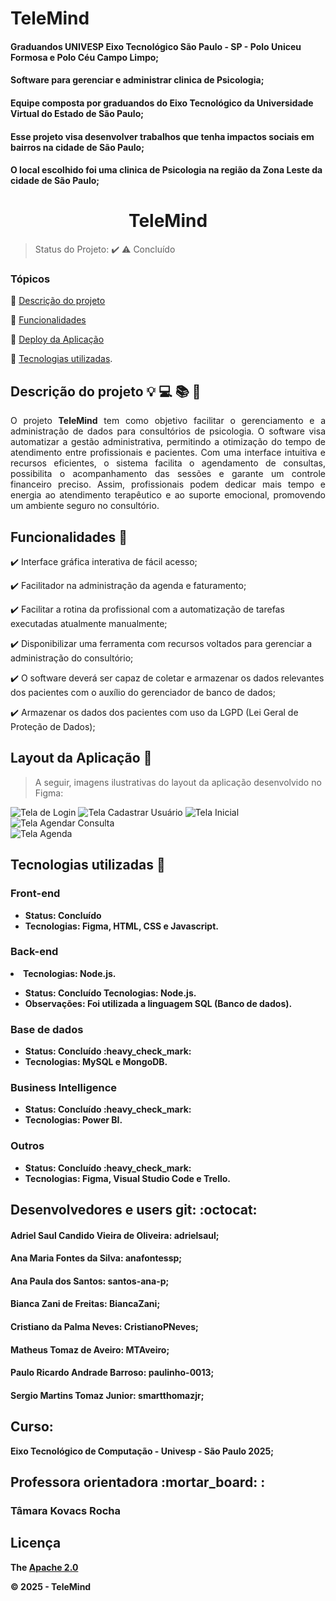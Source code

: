 # TeleMind
#### Graduandos UNIVESP Eixo Tecnológico São Paulo - SP - Polo Uniceu Formosa e Polo Céu Campo Limpo;

#### Software para gerenciar e administrar clinica de Psicologia;

#### Equipe composta por graduandos do Eixo Tecnológico da Universidade Virtual do Estado de São Paulo;

#### Esse projeto visa desenvolver trabalhos que tenha impactos sociais em bairros na cidade de São Paulo;

#### O local escolhido foi uma clinica de Psicologia na região da Zona Leste da cidade de São Paulo;

<div align="center">
    <h1>TeleMind</h1>

</div>

> Status do Projeto: :heavy_check_mark: :warning: Concluído

### Tópicos 

:small_blue_diamond: [Descrição do projeto](#descrição-do-projeto)

:small_blue_diamond: [Funcionalidades](#funcionalidades)

:small_blue_diamond: [Deploy da Aplicação](#deploy-da-aplicação)

:small_blue_diamond: [Tecnologias utilizadas](#tecnologias-utilizadas).


## Descrição do projeto :bulb: :computer: :books: :rocket:  

<p align="justify"> O projeto <b>TeleMind</b> tem como objetivo facilitar o gerenciamento e a administração de dados para consultórios de psicologia. O software visa automatizar a gestão administrativa, permitindo a otimização do tempo de atendimento entre profissionais e pacientes. Com uma interface intuitiva e recursos eficientes, o sistema facilita o agendamento de consultas, possibilita o acompanhamento das sessões e garante um controle financeiro preciso. Assim, profissionais podem dedicar mais tempo e energia ao atendimento terapêutico e ao suporte emocional, promovendo um ambiente seguro no consultório. </p>

## Funcionalidades :loudspeaker:

:heavy_check_mark: Interface gráfica interativa de fácil acesso;

:heavy_check_mark: Facilitador na administração da agenda e faturamento;

:heavy_check_mark: Facilitar a rotina da profissional com a automatização de tarefas executadas atualmente manualmente;

:heavy_check_mark: Disponibilizar uma ferramenta com recursos voltados para gerenciar a administração do consultório;

:heavy_check_mark: O software deverá ser capaz de coletar e armazenar os dados relevantes dos pacientes com o auxílio do gerenciador de banco de dados;

:heavy_check_mark: Armazenar os dados dos pacientes com uso da LGPD (Lei Geral de Proteção de Dados);

## Layout da Aplicação :dash:

> A seguir, imagens ilustrativas do layout da aplicação desenvolvido no Figma:  

![Tela de Login](/TeleMind-main/Prototipo_Figma/Login.png) 
![Tela Cadastrar Usuário](/TeleMind-main/Prototipo_Figma/Cadastrar_Usuário_Modal.png) 
![Tela Inicial](/TeleMind-main/Prototipo_Figma/Tela_Inicial.png) 
![Tela Agendar Consulta](/TeleMind-main/Prototipo_Figma/Agendar_Consulta_Modal.png)  
![Tela Agenda](/TeleMind-main/Prototipo_Figma/Agenda.png)  

## Tecnologias utilizadas :dart:

<h3>Front-end</h3>
<ul>
    <li><b>Status: Concluído
    <li><b>Tecnologias: </b>Figma, HTML, CSS e Javascript.</li>
</ul>
<h3>Back-end</h3>
    <li><b>Tecnologias: </b>Node.js.</li>
<ul>
    <li><b>Status: Concluído
     <b>Tecnologias:</b> Node.js.</li> <li><b>Observações:</b> Foi utilizada a linguagem SQL (Banco de dados).</li>
</ul>
<h3>Base de dados</h3>
<ul>
    <li><b>Status: </b>Concluído :heavy_check_mark:</li>
    <li><b>Tecnologias:</b> MySQL e MongoDB.</li>
</ul>
<h3>Business Intelligence</h3> 
<ul>
    <li><b>Status: </b>Concluído :heavy_check_mark:</li>
    <li><b>Tecnologias:</b> Power BI.</li>
</ul>
<h3>Outros</h3> 
    <ul> <li><b>Status:</b> Concluído :heavy_check_mark:</li>
    <li><b>Tecnologias:</b> Figma, Visual Studio Code e Trello.</li>
</ul>

## Desenvolvedores e users git:  :octocat:

<h4>Adriel Saul Candido Vieira de Oliveira: adrielsaul;</h4>
<h4>Ana Maria Fontes da Silva: anafontessp;</h4>
<h4>Ana Paula dos Santos: santos-ana-p;</h4>
<h4>Bianca Zani de Freitas: BiancaZani;</h4>
<h4>Cristiano da Palma Neves: CristianoPNeves;</h4>
<h4>Matheus Tomaz de Aveiro: MTAveiro;</h4>
<h4>Paulo Ricardo Andrade Barroso: paulinho-0013;</h4>
<h4>Sergio Martins Tomaz Junior: smartthomazjr;</h4>

<h2>Curso:</h2> Eixo Tecnológico de Computação - Univesp - São Paulo 2025;

<h2>Professora orientadora :mortar_board: :</h2>

<h3>Tâmara Kovacs Rocha</h3>

## Licença 

The [Apache 2.0]()

© 2025 - TeleMind


